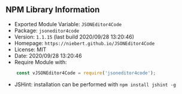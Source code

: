 ## NPM Library Information
* Exported Module Variable: `JSONEditor4Code`
* Package:  `jsoneditor4code`
* Version:  `1.1.15`   (last build 2020/09/28 13:20:46)
* Homepage: `https://niebert.github.io/JSONEditor4Code`
* License:  MIT
* Date:     2020/09/28 13:20:46
* Require Module with:
```javascript
    const vJSONEditor4Code = require('jsoneditor4code');
```
* JSHint: installation can be performed with `npm install jshint -g`
